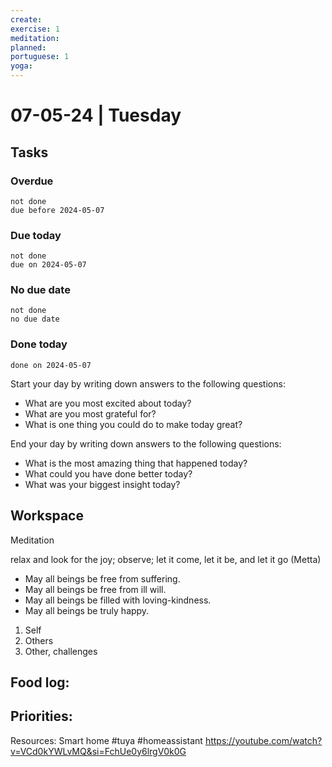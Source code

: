 ```yaml
---
create: 
exercise: 1
meditation: 
planned: 
portuguese: 1
yoga:
---
```


# 07-05-24 | Tuesday

## Tasks
### Overdue
```tasks
not done
due before 2024-05-07
```

### Due today
```tasks
not done
due on 2024-05-07
```

### No due date
```tasks
not done
no due date
```

### Done today
```tasks
done on 2024-05-07
```


Start your day by writing down answers to the following questions:

- What are you most excited about today? 
- What are you most grateful for? 
- What is one thing you could do to make today great?  

End your day by writing down answers to the following questions: 

- What is the most amazing thing that happened today? 
- What could you have done better today? 
- What was your biggest insight today?

## Workspace

Meditation 

relax and look for the joy; observe; let it come, let it be, and let it go
(Metta)
-   May all beings be free from suffering.
-   May all beings be free from ill will.
-   May all beings be filled with loving-kindness.
-   May all beings be truly happy.

1. Self
2. Others
3. Other, challenges

Food log:
- 

Priorities:
- 

Resources:
Smart home
#tuya
#homeassistant 
https://youtube.com/watch?v=VCd0kYWLvMQ&si=FchUe0y6lrgV0k0G

